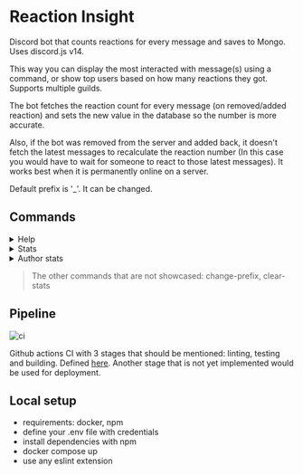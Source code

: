 # Reaction Insight
Discord bot that counts reactions for every message and saves to Mongo. Uses discord.js v14.

This way you can display the most interacted with message(s) using a command, or show top users based on how many reactions they got.
Supports multiple guilds.

The bot fetches the reaction count for every message (on removed/added reaction) and sets the new value in the database so the number is more accurate.

Also, if the bot was removed from the server and added back, it doesn't fetch the latest messages to recalculate the reaction number (In this case you would have to wait for someone to react to those latest messages). It works best when it is permanently online on a server.

Default prefix is '_'. It can be changed.

## Commands
<details>
<summary> Help </summary>
 
![help cmd](https://github.com/hsergiu/reaction-count/assets/57728877/641ffb94-8b9a-49ba-a4ab-417c28f68766)
</details>
 
<details>
<summary> Stats </summary>

Check stats for the current server or channel (using 'current-channel' parameter). Overrdide the default result limit (5) using 'limit' param. (ex: _stats limit 10 ; _stats current-channel)
 
![stats cmd](https://github.com/hsergiu/reaction-count/assets/57728877/b624e607-565a-42ca-82ac-e0e6484a7b4b)

![stats channel cmd](https://github.com/hsergiu/reaction-count/assets/57728877/136ef6ff-2d0a-49a8-aa10-3aa6c00b5889)

</details>

<details>
<summary> Author stats </summary>

Find who are the top authors of the current server based on the reaction count they got on their messages. (ex: _author-stats)
 
![top authors cmd](https://github.com/hsergiu/reaction-count/assets/57728877/cfd97b71-a425-4b00-988a-2f92fe6b69c3)

</details>

> The other commands that are not showcased: change-prefix, clear-stats

## Pipeline
![ci](https://github.com/hsergiu/reaction-count/actions/workflows/main-workflow.yml/badge.svg) 

Github actions CI with 3 stages that should be mentioned: linting, testing and building. Defined [here](.github/workflows/main-workflow.yml). Another stage that is not yet implemented would be used for deployment.

## Local setup
- requirements: docker, npm
- define your .env file with credentials
- install dependencies  with npm
- docker compose up
- use any eslint extension
